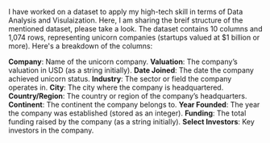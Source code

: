 I have worked on a dataset to apply my high-tech skill in terms of Data Analysis and Visulaization. Here, I am sharing the breif structure of the mentioned dataset, please take a look.
The dataset contains 10 columns and 1,074 rows, representing unicorn companies (startups valued at $1 billion or more). Here's a breakdown of the columns:

**Company**: Name of the unicorn company.
**Valuation**: The company’s valuation in USD (as a string initially).
**Date Joined**: The date the company achieved unicorn status.
**Industry**: The sector or field the company operates in.
**City**: The city where the company is headquartered.
**Country/Region**: The country or region of the company’s headquarters.
**Continent**: The continent the company belongs to.
**Year Founded**: The year the company was established (stored as an integer).
**Funding**: The total funding raised by the company (as a string initially).
**Select Investors**: Key investors in the company.
